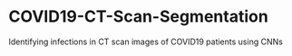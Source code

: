 # COVID19-CT-Scan-Segmentation
Identifying infections in CT scan images of COVID19 patients using CNNs

